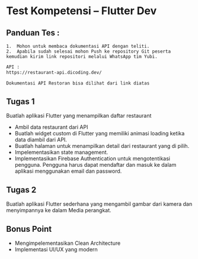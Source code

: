 
# Test Kompetensi – Flutter Dev

## Panduan Tes :
    1.	Mohon untuk membaca dokumentasi API dengan teliti.
    2.	Apabila sudah selesai mohon Push ke repository Git peserta kemudian kirim link repositori melalui WhatsApp tim Yubi.


``` bash
API : 
https://restaurant-api.dicoding.dev/

Dokumentasi API Restoran bisa dilihat dari link diatas
```






## Tugas 1
Buatlah aplikasi Flutter yang menampilkan daftar restaurant
-   Ambil data restaurant dari API
-   Buatlah widget custom di Flutter yang memiliki animasi loading ketika data diambil dari API.
-   Buatlah halaman untuk menampilkan detail dari restaurant yang di pilih.
-   Impelementasikan state management.
-   Implementasikan Firebase Authentication untuk mengotentikasi pengguna. Pengguna harus dapat mendaftar dan masuk ke dalam aplikasi menggunakan email dan password.
## Tugas 2

Buatlah aplikasi Flutter sederhana yang mengambil gambar dari kamera dan menyimpannya ke dalam Media perangkat.



## Bonus Point
-	Mengimpelementasikan Clean Architecture
-	Implementasi UI/UX yang modern


